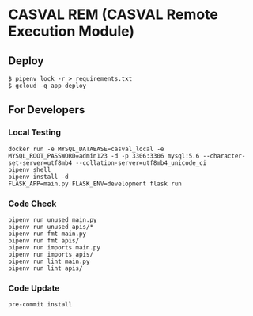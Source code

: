 # CASVAL REM (CASVAL Remote Execution Module)


## Deploy

```
$ pipenv lock -r > requirements.txt
$ gcloud -q app deploy
```


## For Developers

### Local Testing

```
docker run -e MYSQL_DATABASE=casval_local -e MYSQL_ROOT_PASSWORD=admin123 -d -p 3306:3306 mysql:5.6 --character-set-server=utf8mb4 --collation-server=utf8mb4_unicode_ci
pipenv shell
pipenv install -d
FLASK_APP=main.py FLASK_ENV=development flask run
```


### Code Check

```
pipenv run unused main.py
pipenv run unused apis/*
pipenv run fmt main.py
pipenv run fmt apis/
pipenv run imports main.py
pipenv run imports apis/
pipenv run lint main.py
pipenv run lint apis/
```

### Code Update
```
pre-commit install
```
